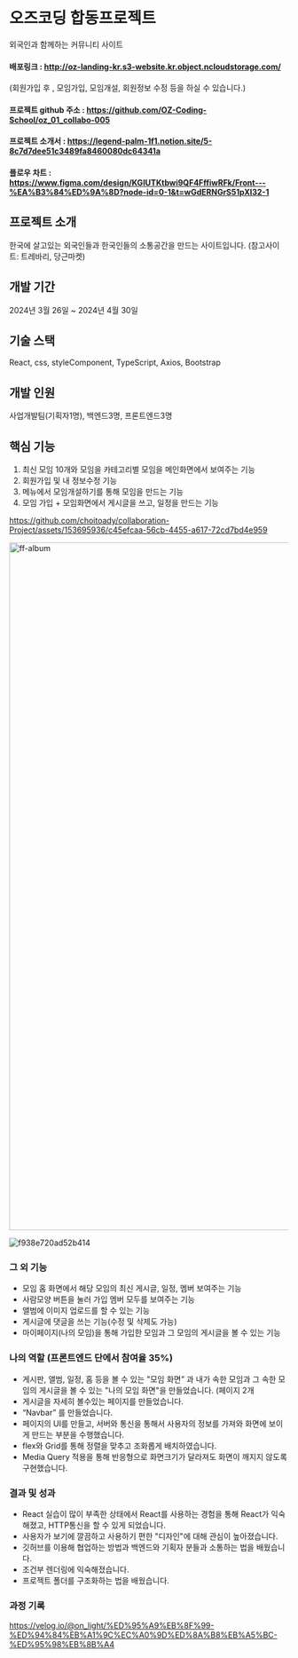 

# 오즈코딩 합동프로젝트 
외국인과 함께하는 커뮤니티 사이트 
#### 배포링크 : http://oz-landing-kr.s3-website.kr.object.ncloudstorage.com/ 
(회원가입 후 , 모임가입, 모임개설, 회원정보 수정 등을 하실 수 있습니다.)
#### 프로젝트 github 주소 : <https://github.com/OZ-Coding-School/oz_01_collabo-005>
#### 프로젝트 소개서 : <https://legend-palm-1f1.notion.site/5-8c7d7dee51c3489fa8460080dc64341a>
#### 플로우 차트 : <https://www.figma.com/design/KGIUTKtbwi9QF4FffiwRFk/Front---%EA%B3%84%ED%9A%8D?node-id=0-1&t=wGdERNGrS51pXI32-1>


## 프로젝트 소개 
한국에 살고있는 외국인들과 한국인들의 소통공간을 만드는 사이트입니다. (참고사이트: 트레바리, 당근마켓)


## 개발 기간
2024년 3월 26일 ~ 2024년 4월 30일 

## 기술 스택 
React, css, styleComponent, TypeScript, Axios, Bootstrap


## 개발 인원 
사업개발팀(기획자1명), 백엔드3명, 프론트엔드3명

## 핵심 기능 
1. 최신 모임 10개와 모임을 카테고리별 모임을 메인화면에서 보여주는 기능
2. 회원가입 및 내 정보수정 기능
3. 메뉴에서 모임개설하기를 통해 모임을 만드는 기능
4. 모임 가입  + 모임화면에서 게시글을 쓰고, 일정을 만드는 기능
   
https://github.com/choitoady/collaboration-Project/assets/153695936/c45efcaa-56cb-4455-a617-72cd7bd4e959

<img width="1240" alt="ff-album" src="https://github.com/choitoady/collaboration-Project/assets/153695936/ad58f13c-e663-48bd-a602-9f7e6e80f17e">

![f938e720ad52b414](https://github.com/choitoady/collaboration-Project/assets/153695936/55b8c537-d770-4070-88fd-505313193c05)
### 그 외 기능
- 모임 홈 화면에서 해당 모임의 최신 게시글, 일정, 멤버 보여주는 기능    
- 사람모양 버튼을 눌러 가입 멤버 모두를 보여주는 기능   
- 앨범에 이미지 업로드를 할 수 있는 기능
- 게시글에 댓글을 쓰는 기능(수정 및 삭제도 가능) 
- 마이페이지(나의 모임)을 통해 가입한 모임과 그 모임의 게시글을 볼 수 있는 기능


### 나의 역할 (프론트엔드 단에서 참여율 35%)
- 게시판, 앨범, 일정, 홈 등을 볼 수 있는 "모임 화면” 과  내가 속한 모임과 그 속한 모임의 게시글을 볼 수 있는 "나의 모임 화면"을 만들었습니다. (페이지 2개
- 게시글을 자세히 볼수있는 페이지를 만들었습니다. 
- “Navbar” 를 만들었습니다.
-  페이지의 UI를 만들고, 서버와 통신을 통해서 사용자의 정보를 가져와 화면에 보이게 만드는 부분을 수행했습니다.
-  flex와 Grid를 통해 정렬을 맞추고 조화롭게 배치하였습니다.
-  Media Query 적용을 통해 반응형으로 화면크기가 달라져도 화면이 깨지지 않도록 구현했습니다.


### 결과 및 성과 
- React 실습이 많이 부족한 상태에서 React를 사용하는 경험을 통해 React가 익숙해졌고, HTTP통신을 할 수 있게 되었습니다.
- 사용자가 보기에 깔끔하고 사용하기 편한 "디자인"에 대해 관심이 높아졌습니다.
- 깃허브를 이용해 협업하는 방법과 백엔드와 기획자 분들과 소통하는 법을 배웠습니다.
- 조건부 렌더링에 익숙해졌습니다. 
- 프로젝트 폴더를 구조화하는 법을 배웠습니다. 

### 과정 기록 
<https://velog.io/@on_light/%ED%95%A9%EB%8F%99-%ED%94%84%EB%A1%9C%EC%A0%9D%ED%8A%B8%EB%A5%BC-%ED%95%98%EB%8B%A4>
